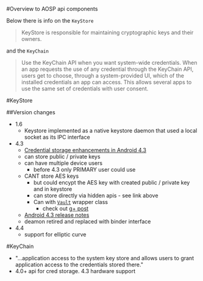 #Overview to AOSP api components

Below there is info on the `KeyStore`

> KeyStore is responsible for maintaining cryptographic keys and their owners.

and the `KeyChain`

> Use the KeyChain API when you want system-wide credentials. When an app requests the use of any credential through the KeyChain API, users get to choose, through a system-provided UI, which of the installed credentials an app can access. This allows several apps to use the same set of credentials with user consent.

#KeyStore

##Version changes

- 1.6
  - Keystore implemented as a native keystore daemon that used a local socket as its IPC interface
- 4.3
  - [Credential storage enhancements in Android 4.3](http://nelenkov.blogspot.co.uk/2013/08/credential-storage-enhancements-android-43.html)
  - can store public / private keys
  - can have multiple device users
    - before 4.3 only PRIMARY user could use
  - CANT store AES keys
    - but could encypt the AES key with created public / private key and in keystore
    - can store directly via hidden apis - see link above
    - Can with [`Vault`](https://android.googlesource.com/platform/development/+/master/samples/Vault/src/com/example/android/vault/SecretKeyWrapper.java) wrapper class
      - check out [g+ post](https://plus.google.com/+JeffSharkey/posts/9BmGb3xbPcA)
  - [Android 4.3 release notes](http://developer.android.com/about/versions/android-4.3.html#Security)
  - deamon retired and replaced with binder interface
- 4.4
  - support for elliptic curve

#KeyChain

- "...application access to the system key store and allows users to grant application access to the credentials stored there."
- 4.0+ api for cred storage. 4.3 hardware support
